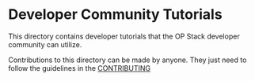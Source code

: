 # Developer Community Tutorials

This directory contains developer tutorials that the OP Stack developer community can utilize.

Contributions to this directory can be made by anyone. They just need to follow the guidelines in the [CONTRIBUTING](../../docs/CONTRIBUTING.md)